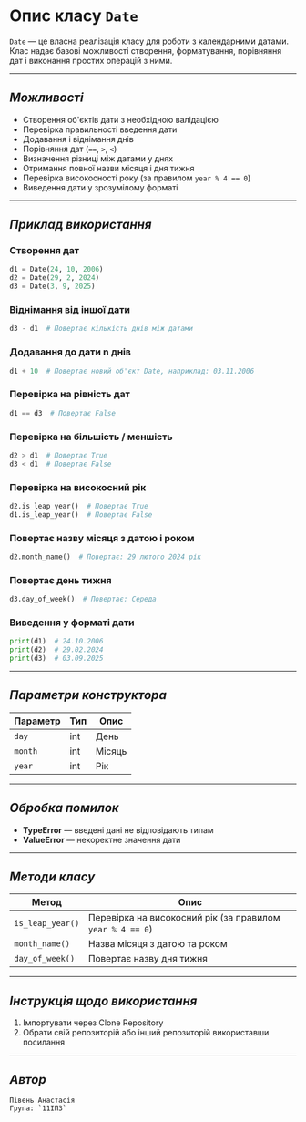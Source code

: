 #  Опис класу `Date`

`Date` — це власна реалізація класу для роботи з календарними датами.  
Клас надає базові можливості створення, форматування, порівняння дат і виконання простих операцій з ними.

---

##  *Можливості*

*  Створення об'єктів дати з необхідною валідацією  
*  Перевірка правильності введення дати  
*  Додавання і віднімання днів  
*  Порівняння дат (`==`, `>`, `<`)  
*  Визначення різниці між датами у днях  
*  Отримання повної назви місяця і дня тижня  
*  Перевірка високосності року (за правилом `year % 4 == 0`)  
*  Виведення дати у зрозумілому форматі  

---

##  *Приклад використання*

###  Створення дат
```python
d1 = Date(24, 10, 2006)
d2 = Date(29, 2, 2024)
d3 = Date(3, 9, 2025)
```

###  Віднімання від іншої дати
```python
d3 - d1  # Повертає кількість днів між датами
```

###  Додавання до дати n днів
```python
d1 + 10  # Повертає новий об'єкт Date, наприклад: 03.11.2006
```

###  Перевірка на рівність дат
```python
d1 == d3  # Повертає False
```

###  Перевірка на більшість / меншість
```python
d2 > d1  # Повертає True
d3 < d1  # Повертає False
```

###  Перевірка на високосний рік
```python
d2.is_leap_year()  # Повертає True
d1.is_leap_year()  # Повертає False
```

###  Повертає назву місяця з датою і роком
```python
d2.month_name()  # Повертає: 29 лютого 2024 рік
```

###  Повертає день тижня
```python
d3.day_of_week()  # Повертає: Середа
```

###  Виведення у форматі дати
```python
print(d1)  # 24.10.2006
print(d2)  # 29.02.2024
print(d3)  # 03.09.2025
```

---

##  *Параметри конструктора*

| Параметр | Тип | Опис   |
| -------- | --- | ------ |
| `day`    | int | День   |
| `month`  | int | Місяць |
| `year`   | int | Рік    |

---

##  *Обробка помилок*

*  **TypeError** — введені дані не відповідають типам  
*  **ValueError** — некоректне значення дати  

---

##  *Методи класу*

| Метод            | Опис |
|------------------|------|
| `is_leap_year()` | Перевірка на високосний рік (за правилом `year % 4 == 0`) |
| `month_name()`   | Назва місяця з датою та роком |
| `day_of_week()`  | Повертає назву дня тижня      |

---

##  *Інструкція щодо використання*

 1. Імпортувати через Clone Repository
2. Обрати свій репозиторій або інший репозиторій використавши посилання 
---

##  *Автор*
```
Півень Анастасія 
Група: `11ІПЗ`
```
